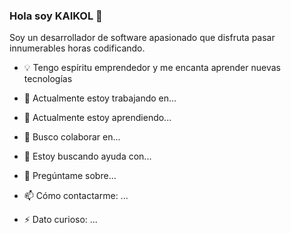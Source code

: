 ### Hola soy KAIKOL 👋

<!--**kaikol/kaikol** es un repositorio ✨ _especial_ ✨ porque su `README.md` (este archivo) aparece en tu perfil de GitHub.-->

Soy un desarrollador de software apasionado que disfruta pasar innumerables horas codificando.

- 💡 Tengo espíritu emprendedor y me encanta aprender nuevas tecnologías
- 🔭 Actualmente estoy trabajando en...
- 🌱 Actualmente estoy aprendiendo...
- 👯 Busco colaborar en...
- 🤔 Estoy buscando ayuda con...
- 💬 Pregúntame sobre...
- 📫 Cómo contactarme: ...

- ⚡ Dato curioso: ...
<!---
- 😄 Pronombres: ...

I am a passionate Software Developer who enjoys spending countless hours coding
💡 I have an entrepreneurial spirit and love learning new technologies
👨🏻‍💻 I’m currently helping thousands of developers to master React and React Native throw my Platform Code with Beto and my YouTube Channel
♟ Fun fact: I like to play chess even though I'm not so good
🔍 Learn more about me here
Connect with me



